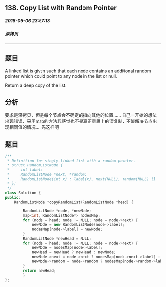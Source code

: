 ## 138. Copy List with Random Pointer
##### 2018-05-06 23:57:13
##### 深拷贝
***
## 题目
A linked list is given such that each node contains an additional random pointer which could point to any node in the list or null.

Return a deep copy of the list.
## 分析
要求是深拷贝，但是每个节点会不确定的指向其他的位置......  自己一开始的想法出现错误，采用map的方法我感觉也不是真正意思上的深复制，不能解决节点出现相同值的情况.....先这样吧
## 题目
```cpp
/**
 * Definition for singly-linked list with a random pointer.
 * struct RandomListNode {
 *     int label;
 *     RandomListNode *next, *random;
 *     RandomListNode(int x) : label(x), next(NULL), random(NULL) {}
 * };
 */
class Solution {
public:
    RandomListNode *copyRandomList(RandomListNode *head) {

        RandomListNode *node, *newNode;
        map<int, RandomListNode*> nodesMap;
        for (node = head; node != NULL; node = node->next) {
            newNode = new RandomListNode(node->label);
            nodesMap[node->label] = newNode;
        }
        RandomListNode *newHead = NULL;
        for (node = head; node != NULL; node = node->next) {
            newNode = nodesMap[node->label];
            newHead = newHead ? newHead : newNode;
            newNode->next = node->next ? nodesMap[node->next->label] : NULL;
            newNode->random = node->random ? nodesMap[node->random->label] : NULL;
        }
        return newHead;
        }
};

```
